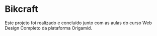 # Bikcraft

Este projeto foi realizado e concluído junto com as aulas do curso Web Design Completo da plataforma Origamid.
